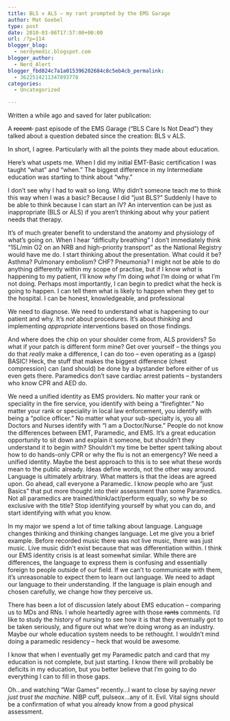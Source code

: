 ```yaml
---
title: BLS v ALS – my rant prompted by the EMS Garage
author: Mat Goebel
type: post
date: 2010-03-06T17:57:00+00:00
url: /?p=114
blogger_blog:
  - nerdymedic.blogspot.com
blogger_author:
  - Nerd_Alert
blogger_fbd824c7a1a015396202684c8c5eb4cb_permalink:
  - 3622514211347893778
categories:
  - Uncategorized

---
```

Written a while ago and saved for later publication:
  
A <s>recent </s> past episode of the EMS Garage (&#8220;BLS Care Is Not Dead&#8221;) they talked about a question debated since the creation: BLS v ALS.

In short, I agree. Particularly with all the points they made about education.

Here&#8217;s what uspets me. When I did my initial EMT-Basic certification I was taught &#8220;what&#8221; and &#8220;when.&#8221; The biggest difference in my Intermediate education was starting to think about &#8220;why.&#8221;

I don&#8217;t see why I had to wait so long. Why didn&#8217;t someone teach me to think this way when I was a basic? Because I did &#8220;just BLS?&#8221; Suddenly I have to be able to think because I can start an IV? An intervention can be just as inappropriate (BLS or ALS) if you aren&#8217;t thinking about why your patient needs that therapy.

It&#8217;s of much greater benefit to understand the anatomy and physiology of what&#8217;s going on. When I hear &#8220;difficulty breathing&#8221; I don&#8217;t immediately think &#8220;15L/min O2 on an NRB and high-priority transport&#8221; as the National Registry would have me do. I start thinking about the presentation. What could it be? Asthma? Pulmonary embolism? CHF? Pneumonia? I might not be able to do anything differently within my scope of practise, but if I know _what_ is happening to my patient, I&#8217;ll know _why_ I&#8217;m doing _what_ I&#8217;m doing or what I&#8217;m not doing. Perhaps most importantly, I can begin to predict what the heck is going to happen. I can tell them what is likely to happen when they get to the hospital. I can be honest, knowledgeable, and professional

We need to diagnose. We need to understand what is happening to our patient and why. It&#8217;s _not_ about procedures. It&#8217;s about _thinking_ and implementing _appropriate_ interventions based on those findings.

And where does the chip on your shoulder come from, ALS providers? So what if your patch is different form mine? Get over yourself &#8211; the things you do that _really_ make a difference, I can do too &#8211; even operating as a (gasp) BASIC! Heck, the stuff that makes the biggest difference (chest compression) can (and should) be done by a bystander before either of us even gets there. Paramedics don&#8217;t save cardiac arrest patients &#8211; bystanders who know CPR and AED do.

We need a unified identity as EMS providers. No matter your rank or speciality in the fire service, you identify with being a &#8220;firefighter.&#8221; No matter your rank or speciality in local law enforcement, you identify with being a &#8220;police officer.&#8221; No matter what your sub-specialty is, you all Doctors and Nurses identify with &#8220;I am a Doctor/Nurse.&#8221; People do not know the differences between EMT, Paramedic, and EMS. It&#8217;s a great education opportunity to sit down and explain it someone, but shouldn&#8217;t they understand it to begin with? Shouldn&#8217;t my time be better spent talking about how to do hands-only CPR or why the flu is not an emergency? We need a unified identity. Maybe the best approach to this is to see what these words mean to the public already. Ideas define words, not the other way around. Language is ultimately arbitrary. What matters is that the ideas are agreed upon. Go ahead, call everyone a Paramedic. I know people who are &#8220;just Basics&#8221; that put more thought into their assessment than some Paramedics. Not all paramedics are trained/think/act/perform equally, so why be so exclusive with the title? Stop identifying yourself by what you can do, and start identifying with what you know.

In my major we spend a lot of time talking about language. Language changes thinking and thinking changes language. Let me give you a brief example. Before recorded music there was not live music, there was just music. Live music didn&#8217;t exist because that was differentiation within. I think our EMS identity crisis is at least somewhat similar. While there are differences, the language to express them is confusing and essentially foreign to people outside of our field. If we can&#8217;t to communicate with them, it&#8217;s unreasonable to expect them to learn out language. We need to adapt our language to their understanding. If the language is plain enough and chosen carefully, we change how they perceive us.

There has been a lot of discussion lately about EMS education &#8211; comparing us to MDs and RNs. I whole heartedly agree with those <s>rants</s> comments. I&#8217;d like to study the history of nursing to see how it is that they eventually got to be taken seriously, and figure out what we&#8217;re doing wrong as an industry. Maybe our whole education system needs to be rethought. I wouldn&#8217;t mind doing a paramedic residency &#8211; heck that would be awesome.

I know that when I eventually get my Paramedic patch and card that my education is not complete, but just starting. I know there will probably be deficits in my education, but you better believe that I&#8217;m going to do everything I can to fill in those gaps.

Oh&#8230;and watching &#8220;War Games&#8221; recently&#8230;I want to close by saying _never just trust the machine_. NIBP cuff, pulseox&#8230;any of it. Evil. Vital signs should be a confirmation of what you already know from a good physical assessment.

<div class="blogger-post-footer">
  <img alt="" width="1" height="1" />
</div>